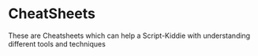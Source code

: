 # CheatSheets
These are Cheatsheets which can help a Script-Kiddie with understanding different tools and techniques
